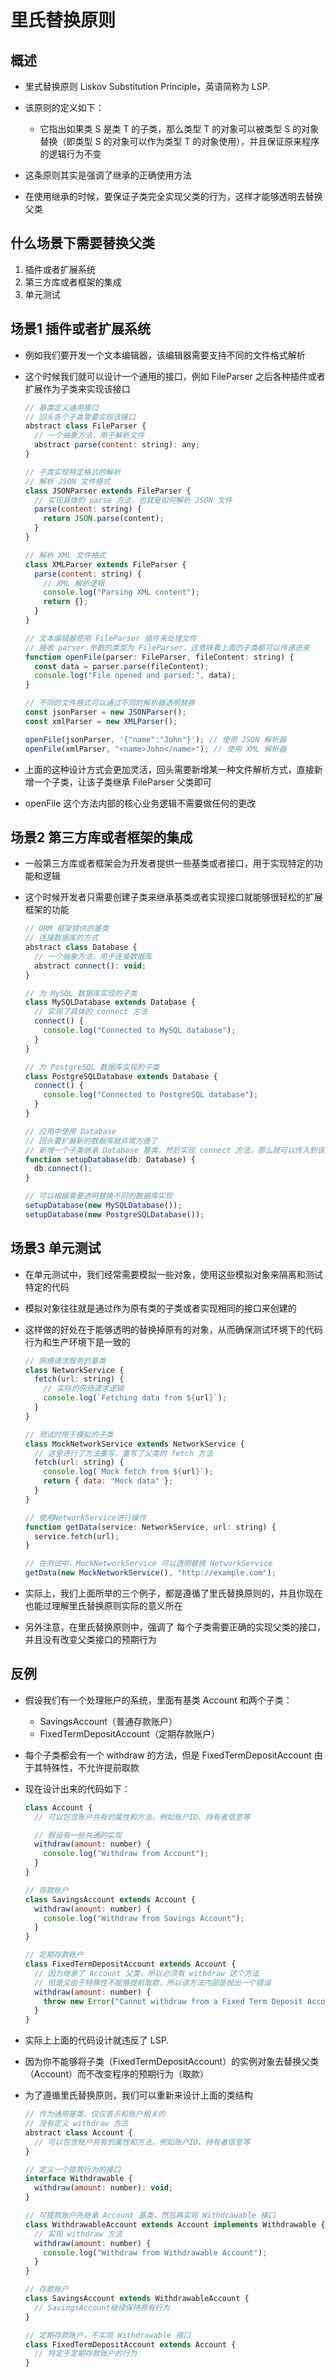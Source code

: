 # 里氏替换原则

## 概述

+ 里式替换原则 Liskov Substitution Principle，英语简称为 LSP.

+ 该原则的定义如下：

  + 它指出如果类 S 是类 T 的子类，那么类型 T 的对象可以被类型 S 的对象替换（即类型 S 的对象可以作为类型 T 的对象使用），并且保证原来程序的逻辑行为不变

+ 这条原则其实是强调了继承的正确使用方法
+ 在使用继承的时候，要保证子类完全实现父类的行为，这样才能够透明去替换父类

## 什么场景下需要替换父类

1. 插件或者扩展系统
2. 第三方库或者框架的集成
3. 单元测试

## 场景1 插件或者扩展系统

+ 例如我们要开发一个文本编辑器，该编辑器需要支持不同的文件格式解析

+ 这个时候我们就可以设计一个通用的接口，例如 FileParser 之后各种插件或者扩展作为子类来实现该接口

  ```js
  // 基类定义通用接口
  // 回头各个子类需要实现该接口
  abstract class FileParser {
    // 一个抽象方法，用于解析文件
    abstract parse(content: string): any;
  }

  // 子类实现特定格式的解析
  // 解析 JSON 文件格式
  class JSONParser extends FileParser {
    // 实现具体的 parse 方法，也就是如何解析 JSON 文件
    parse(content: string) {
      return JSON.parse(content);
    }
  }

  // 解析 XML 文件格式
  class XMLParser extends FileParser {
    parse(content: string) {
      // XML 解析逻辑
      console.log("Parsing XML content");
      return {};
    }
  }

  // 文本编辑器使用 FileParser 插件来处理文件
  // 接收 parser 参数的类型为 FileParser，这意味着上面的子类都可以传递进来
  function openFile(parser: FileParser, fileContent: string) {
    const data = parser.parse(fileContent);
    console.log("File opened and parsed:", data);
  }

  // 不同的文件格式可以通过不同的解析器透明替换
  const jsonParser = new JSONParser();
  const xmlParser = new XMLParser();

  openFile(jsonParser, '{"name":"John"}'); // 使用 JSON 解析器
  openFile(xmlParser, "<name>John</name>"); // 使用 XML 解析器
  ```

+ 上面的这种设计方式会更加灵活，回头需要新增某一种文件解析方式，直接新增一个子类，让该子类继承 FileParser 父类即可
+ openFile 这个方法内部的核心业务逻辑不需要做任何的更改

## 场景2 第三方库或者框架的集成

+ 一般第三方库或者框架会为开发者提供一些基类或者接口，用于实现特定的功能和逻辑
+ 这个时候开发者只需要创建子类来继承基类或者实现接口就能够很轻松的扩展框架的功能

  ```js
  // ORM 框架提供的基类
  // 连接数据库的方式
  abstract class Database {
    // 一个抽象方法，用于连接数据库
    abstract connect(): void;
  }

  // 为 MySQL 数据库实现的子类
  class MySQLDatabase extends Database {
    // 实现了具体的 connect 方法
    connect() {
      console.log("Connected to MySQL database");
    }
  }

  // 为 PostgreSQL 数据库实现的子类
  class PostgreSQLDatabase extends Database {
    connect() {
      console.log("Connected to PostgreSQL database");
    }
  }

  // 应用中使用 Database
  // 回头要扩展新的数据库就非常方便了
  // 新增一个子类继承 Database 基类，然后实现 connect 方法，那么就可以传入到该方法中
  function setupDatabase(db: Database) {
    db.connect();
  }

  // 可以根据需要透明替换不同的数据库实现
  setupDatabase(new MySQLDatabase());
  setupDatabase(new PostgreSQLDatabase());
  ```

## 场景3 单元测试

+ 在单元测试中，我们经常需要模拟一些对象，使用这些模拟对象来隔离和测试特定的代码

+ 模拟对象往往就是通过作为原有类的子类或者实现相同的接口来创建的
+ 这样做的好处在于能够透明的替换掉原有的对象，从而确保测试环境下的代码行为和生产环境下是一致的

  ```js
  // 网络请求服务的基类
  class NetworkService {
    fetch(url: string) {
      // 实际的网络请求逻辑
      console.log(`Fetching data from ${url}`);
    }
  }

  // 测试时用于模拟的子类
  class MockNetworkService extends NetworkService {
    // 这里进行了方法重写，重写了父类的 fetch 方法
    fetch(url: string) {
      console.log(`Mock fetch from ${url}`);
      return { data: "Mock data" };
    }
  }

  // 使用NetworkService进行操作
  function getData(service: NetworkService, url: string) {
    service.fetch(url);
  }

  // 在测试中，MockNetworkService 可以透明替换 NetworkService
  getData(new MockNetworkService(), "http://example.com");
  ```

+ 实际上，我们上面所举的三个例子，都是遵循了里氏替换原则的，并且你现在也能过理解里氏替换原则实际的意义所在

+ 另外注意，在里氏替换原则中，强调了 每个子类需要正确的实现父类的接口，并且没有改变父类接口的预期行为

## 反例

+ 假设我们有一个处理账户的系统，里面有基类 Account 和两个子类：

  + SavingsAccount（普通存款账户）
  + FixedTermDepositAccount（定期存款账户）

+ 每个子类都会有一个 withdraw 的方法，但是 FixedTermDepositAccount 由于其特殊性，不允许提前取款

+ 现在设计出来的代码如下：

  ```js
  class Account {
    // 可以包含账户共有的属性和方法，例如账户ID、持有者信息等

    // 假设有一些共通的实现
    withdraw(amount: number) {
      console.log("Withdraw from Account");
    }
  }

  // 存款账户
  class SavingsAccount extends Account {
    withdraw(amount: number) {
      console.log("Withdraw from Savings Account");
    }
  }

  // 定期存款账户
  class FixedTermDepositAccount extends Account {
    // 因为继承了 Account 父类，所以必须有 withdraw 这个方法
    // 但是又由于特殊性不能够提前取款，所以该方法内部是抛出一个错误
    withdraw(amount: number) {
      throw new Error("Cannot withdraw from a Fixed Term Deposit Account");
    }
  }
  ```

+ 实际上上面的代码设计就违反了 LSP.

+ 因为你不能够将子类（FixedTermDepositAccount）的实例对象去替换父类（Account）而不改变程序的预期行为（取款）

+ 为了遵循里氏替换原则，我们可以重新来设计上面的类结构

  ```js
  // 作为通用基类，仅仅表示和账户相关的
  // 没有定义 withdraw 方法
  abstract class Account {
    // 可以包含账户共有的属性和方法，例如账户ID、持有者信息等
  }

  // 定义一个提款行为的接口
  interface Withdrawable {
    withdraw(amount: number): void;
  }

  // 可提款账户先继承 Account 基类，然后再实现 Withdrawable 接口
  class WithdrawableAccount extends Account implements Withdrawable {
    // 实现 withdraw 方法
    withdraw(amount: number) {
      console.log("Withdraw from Withdrawable Account");
    }
  }

  // 存款账户
  class SavingsAccount extends WithdrawableAccount {
    // SavingsAccount继续保持原有行为
  }

  // 定期存款账户，不实现 Withdrawable 接口
  class FixedTermDepositAccount extends Account {
    // 特定于定期存款账户的行为
  }
  ```

